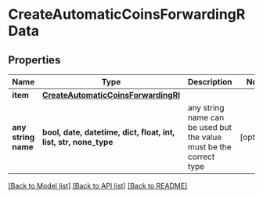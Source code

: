 # CreateAutomaticCoinsForwardingRData


## Properties
Name | Type | Description | Notes
------------ | ------------- | ------------- | -------------
**item** | [**CreateAutomaticCoinsForwardingRI**](CreateAutomaticCoinsForwardingRI.md) |  | 
**any string name** | **bool, date, datetime, dict, float, int, list, str, none_type** | any string name can be used but the value must be the correct type | [optional]

[[Back to Model list]](../README.md#documentation-for-models) [[Back to API list]](../README.md#documentation-for-api-endpoints) [[Back to README]](../README.md)


